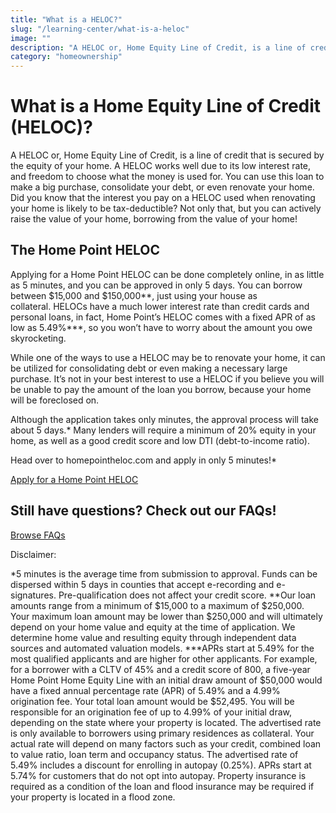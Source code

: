 ```yaml
---
title: "What is a HELOC?"
slug: "/learning-center/what-is-a-heloc"
image: ""
description: "A HELOC or, Home Equity Line of Credit, is a line of credit that is secured by the equity of your home. A HELOC works well due to its low interest rate, and freedom to choose what the money is used for. You can use this loan to make a big purchase, consolidate your debt, or even renovate your home. Did you know that the interest you pay on a HELOC used when renovating your home is likely to be tax-deductible? Not only that, but you can actively raise the value of your home, borrowing from the value of your home!"
category: "homeownership"
---
```


# What is a Home Equity Line of Credit (HELOC)?

A HELOC or, Home Equity Line of Credit, is a line of credit that is secured by the equity of your home. A HELOC works well due to its low interest rate, and freedom to choose what the money is used for. You can use this loan to make a big purchase, consolidate your debt, or even renovate your home. Did you know that the interest you pay on a HELOC used when renovating your home is likely to be tax-deductible? Not only that, but you can actively raise the value of your home, borrowing from the value of your home!

## The Home Point HELOC

Applying for a Home Point HELOC can be done completely online, in as little as 5 minutes, and you can be approved in only 5 days. You can borrow between $15,000 and $150,000**, just using your house as collateral. HELOCs have a much lower interest rate than credit cards and personal loans, in fact, Home Point’s HELOC comes with a fixed APR of as low as 5.49%\***, so you won’t have to worry about the amount you owe skyrocketing.

While one of the ways to use a HELOC may be to renovate your home, it can be utilized for consolidating debt or even making a necessary large purchase. It’s not in your best interest to use a HELOC if you believe you will be unable to pay the amount of the loan you borrow, because your home will be foreclosed on.

Although the application takes only minutes, the approval process will take about 5 days.\* Many lenders will require a minimum of 20% equity in your home, as well as a good credit score and low DTI (debt-to-income ratio).

Head over to homepointheloc.com and apply in only 5 minutes!\*

[Apply for a Home Point HELOC](https://homepointheloc.com/)

## Still have questions? Check out our FAQs!

[Browse FAQs](/help-center/homepoint-heloc)

Disclaimer:

\*5 minutes is the average time from submission to approval. Funds can be dispersed within 5 days in counties that accept e-recording and e-signatures. Pre-qualification does not affect your credit score.
\*\*Our loan amounts range from a minimum of $15,000 to a maximum of $250,000. Your maximum loan amount may be lower than \$250,000 and will ultimately depend on your home value and equity at the time of application. We determine home value and resulting equity through independent data sources and automated valuation models.
\*\*\*APRs start at 5.49% for the most qualified applicants and are higher for other applicants. For example, for a borrower with a CLTV of 45% and a credit score of 800, a five-year Home Point Home Equity Line with an initial draw amount of $50,000 would have a fixed annual percentage rate (APR) of 5.49% and a 4.99% origination fee. Your total loan amount would be $52,495. You will be responsible for an origination fee of up to 4.99% of your initial draw, depending on the state where your property is located. The advertised rate is only available to borrowers using primary residences as collateral. Your actual rate will depend on many factors such as your credit, combined loan to value ratio, loan term and occupancy status. The advertised rate of 5.49% includes a discount for enrolling in autopay (0.25%). APRs start at 5.74% for customers that do not opt into autopay. Property insurance is required as a condition of the loan and flood insurance may be required if your property is located in a flood zone.
